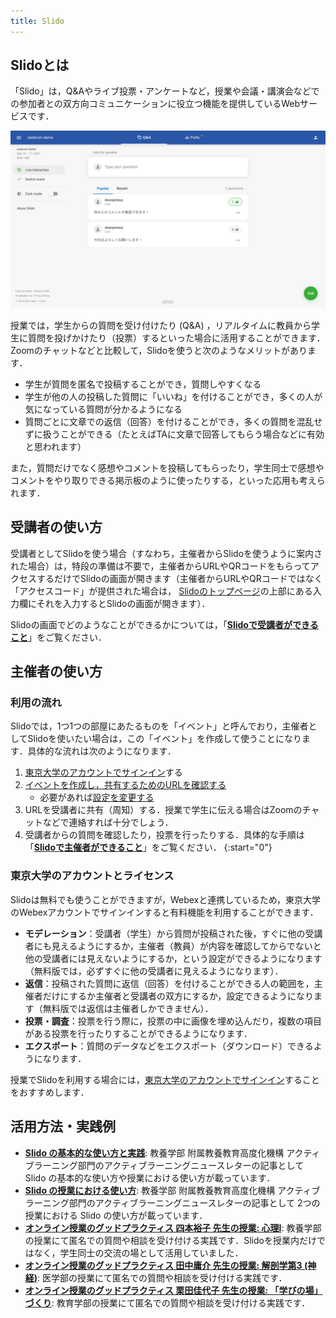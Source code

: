 ```yaml
---
title: Slido
---
```


## Slidoとは

「Slido」は，Q&Aやライブ投票・アンケートなど，授業や会議・講演会などでの参加者との双方向コミュニケーションに役立つ機能を提供しているWebサービスです．

<img src="img/audience_qa_3.png">

授業では，学生からの質問を受け付けたり (Q&A) ，リアルタイムに教員から学生に質問を投げかけたり（投票）するといった場合に活用することができます．Zoomのチャットなどと比較して，Slidoを使うと次のようなメリットがあります．

- 学生が質問を匿名で投稿することができ，質問しやすくなる
- 学生が他の人の投稿した質問に「いいね」を付けることができ，多くの人が気になっている質問が分かるようになる
- 質問ごとに文章での返信（回答）を付けることができ，多くの質問を混乱せずに扱うことができる（たとえばTAに文章で回答してもらう場合などに有効と思われます）

また，質問だけでなく感想やコメントを投稿してもらったり，学生同士で感想やコメントをやり取りできる掲示板のように使ったりする，といった応用も考えられます．

## 受講者の使い方

受講者としてSlidoを使う場合（すなわち，主催者からSlidoを使うように案内された場合）は，特段の準備は不要で，主催者からURLやQRコードをもらってアクセスするだけでSlidoの画面が開きます（主催者からURLやQRコードではなく「アクセスコード」が提供された場合は， [Slidoのトップページ](https://www.sli.do/jp)の上部にある入力欄にそれを入力するとSlidoの画面が開きます）．

Slidoの画面でどのようなことができるかについては，「**[Slidoで受講者ができること](how_to_use_audience)**」をご覧ください．

## 主催者の使い方

### 利用の流れ

Slidoでは，1つ1つの部屋にあたるものを「イベント」と呼んでおり，主催者としてSlidoを使いたい場合は，この「イベント」を作成して使うことになります．具体的な流れは次のようになります．

1. [東京大学のアカウントでサインイン](login)する
1. [イベントを作成し，共有するためのURLを確認する](create_event)
    - 必要があれば[設定を変更する](change_event_settings)
1. URLを受講者に共有（周知）する．授業で学生に伝える場合はZoomのチャットなどで連絡すれば十分でしょう．
1. 受講者からの質問を確認したり，投票を行ったりする．具体的な手順は「**[Slidoで主催者ができること](how_to_use_host)**」をご覧ください．
{:start="0"}

### 東京大学のアカウントとライセンス

Slidoは無料でも使うことができますが，Webexと連携しているため，東京大学のWebexアカウントでサインインすると有料機能を利用することができます．

* **モデレーション**：受講者（学生）から質問が投稿された後，すぐに他の受講者にも見えるようにするか，主催者（教員）が内容を確認してからでないと他の受講者には見えないようにするか，という設定ができるようになります（無料版では，必ずすぐに他の受講者に見えるようになります）．
* **返信**：投稿された質問に返信（回答）を付けることができる人の範囲を，主催者だけにするか主催者と受講者の双方にするか，設定できるようになります（無料版では返信は主催者しかできません）．
* **投票・調査**：投票を行う際に，投票の中に画像を埋め込んだり，複数の項目がある投票を行ったりすることができるようになります．
* **エクスポート**：質問のデータなどをエクスポート（ダウンロード）できるようになります．

授業でSlidoを利用する場合には，[東京大学のアカウントでサインイン](login)することをおすすめします．

## 活用方法・実践例

* **[Slido の基本的な使い方と実践](https://dalt.c.u-tokyo.ac.jp/wp-content/uploads/2019/02/KOMEX-DALT-Newsletter-201806.pdf)**: 教養学部 附属教養教育高度化機構 アクティブラーニング部門のアクティブラーニングニュースレターの記事として Slido の基本的な使い方や授業における使い方が載っています．
* **[Slido の授業における使い方](https://dalt.c.u-tokyo.ac.jp/wp-content/uploads/2019/07/KOMEX-DALT-Newsletter-201907.pdf)**: 教養学部 附属教養教育高度化機構 アクティブラーニング部門のアクティブラーニングニュースレターの記事として 2つの授業における Slido の使い方が載っています．
* **[オンライン授業のグッドプラクティス 四本裕子 先生の授業: 心理I](/good-practice/interview/yotsumoto)**: 教養学部の授業にて匿名での質問や相談を受け付ける実践です．Slidoを授業内だけではなく，学生同士の交流の場として活用していました．
* **[オンライン授業のグッドプラクティス 田中庸介 先生の授業: 解剖学第3 (神経)](/good-practice/interview/tanaka)**: 医学部の授業にて匿名での質問や相談を受け付ける実践です．
* **[オンライン授業のグッドプラクティス 栗田佳代子 先生の授業: 「学びの場」づくり](/good-practice/interview/kurita)**: 教育学部の授業にて匿名での質問や相談を受け付ける実践です．
